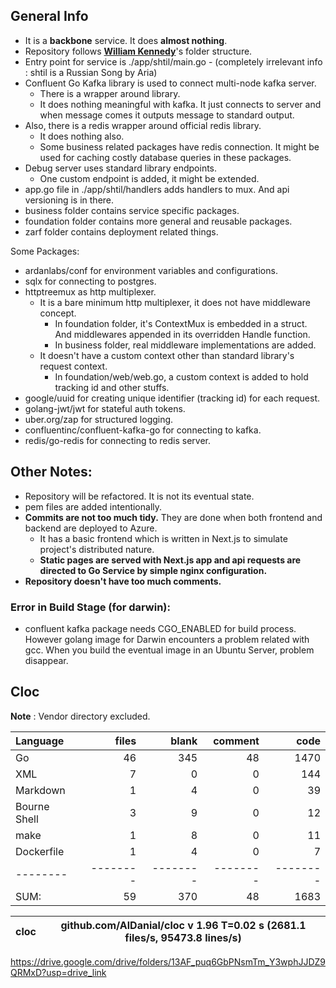 ## General Info
- It is a **backbone** service. It does **almost nothing**. 
- Repository follows **[William Kennedy](https://github.com/ardanlabs/service/)**'s folder structure.
- Entry point for service is ./app/shtil/main.go  - (completely irrelevant info : shtil is a Russian Song by Aria)
- Confluent Go Kafka library is used to connect multi-node kafka server.
  - There is a wrapper around library.
  - It does nothing meaningful with kafka. It just connects to server and when message comes it outputs message to standard output.
- Also, there is a redis wrapper around official redis library. 
  - It does nothing also. 
  - Some business related packages have redis connection. It might be used for caching costly database queries in these packages.
- Debug server uses standard library endpoints. 
  - One custom endpoint is added, it might be extended.
- app.go file in ./app/shtil/handlers adds handlers to mux. And api versioning is in there.
- business folder contains service specific packages.
- foundation folder contains more general and reusable packages.
- zarf folder contains deployment related things.


Some Packages:
- ardanlabs/conf for environment variables and configurations.
- sqlx for connecting to postgres.
- httptreemux as http multiplexer. 
  - It is a bare minimum http multiplexer, it does not have middleware concept. 
    - In foundation folder, it's ContextMux is embedded in a struct. And middlewares appended in its overridden Handle function.
    - In business folder, real middleware implementations are added.
  - It doesn't have a custom context other than standard library's request context.
    - In foundation/web/web.go, a custom context is added to hold tracking id and other stuffs.
- google/uuid for creating unique identifier (tracking id) for each request. 
- golang-jwt/jwt for stateful auth tokens. 
- uber.org/zap for structured logging.
- confluentinc/confluent-kafka-go for connecting to kafka.
- redis/go-redis for connecting to redis server.

## Other Notes:
- Repository will be refactored. It is not its eventual state.  
- pem files are added intentionally.
- **Commits are not too much tidy.** They are done when both frontend and backend are deployed to Azure.
  - It has a basic frontend which is written in Next.js to simulate project's distributed nature.
  - **Static pages are served with Next.js app and api requests are directed to Go Service by simple nginx configuration.**
- **Repository doesn't have too much comments.** 

### Error in Build Stage (for darwin):
- confluent kafka package needs CGO_ENABLED for build process. However golang image for Darwin encounters a problem related with gcc. When you build the eventual image in an Ubuntu Server, problem disappear.


## Cloc
**Note** : Vendor directory excluded.

Language|files|blank|comment|code
:-------|-------:|-------:|-------:|-------:
Go|46|345|48|1470
XML|7|0|0|144
Markdown|1|4|0|39
Bourne Shell|3|9|0|12
make|1|8|0|11
Dockerfile|1|4|0|7
--------|--------|--------|--------|--------
SUM:|59|370|48|1683


cloc|github.com/AlDanial/cloc v 1.96  T=0.02 s (2681.1 files/s, 95473.8 lines/s)
--- | ---






https://drive.google.com/drive/folders/13AF_puq6GbPNsmTm_Y3wphJJDZ9QRMxD?usp=drive_link
